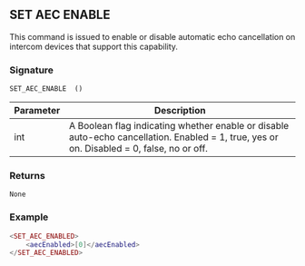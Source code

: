 ## SET AEC ENABLE

This command is issued to enable or disable automatic echo cancellation on intercom devices that support this capability.


### Signature

`SET_AEC_ENABLE  ()`


| Parameter | Description |
| --- | --- |
| int | A Boolean flag indicating whether enable or disable auto-echo cancellation.  Enabled = 1, true, yes or on.  Disabled = 0, false, no or off. |


### Returns

`None`


### Example

```lua
<SET_AEC_ENABLED>
    <aecEnabled>[0]</aecEnabled>
</SET_AEC_ENABLED>
```
